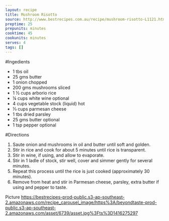 ```yaml
---
layout: recipe
title: Mushroom Risotto
source: http://www.bestrecipes.com.au/recipe/mushroom-risotto-L1121.html?ref=recipe_collection_view%2Crice-recipes
preptime: 25
prepunits: minutes
cooktime: 45
cookunits: minutes
serves: 4
tags: []
---
```

#Ingedients
* 1 tbs oil
* 25 gms butter
* 1 onion chopped
* 200 gms mushrooms sliced
* 1 &frac12; cups arborio rice
* &frac14; cups white wine optional
* 4 cups vegetable stock (liquid) hot
* &#8531; cups parmesan cheese
* 1 tbs dried parsley
* 25 gms butter optional
* 1 tsp pepper optional


#Directions
1. Saute onion and mushrooms in oil and butter until soft and golden.
2. Stir in rice and cook for about 5 minutes until rice is transparent.
3. Stir in wine, if using, and allow to evaporate.
4. Stir in 1 ladle of stock, stir well, cover and simmer gently for several minutes.
5. Repeat this process until the rice is just cooked (approximately 30 minutes).
6. Remove from heat and stir in Parmesan cheese, parsley, extra butter if using and pepper to taste.

Picture
https://bestrecipes-prod-public.s3-ap-southeast-2.amazonaws.com/recipe_carousel_image/https%3A/beyondtaste-prod-public.s3-ap-southeast-2.amazonaws.com/asset/6739/asset.jpg%3Fts%3D1416275297